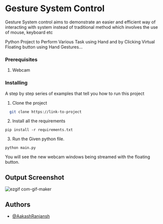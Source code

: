 # Gesture System Control
Gesture System control aims to demonstrate an easier and efficient way of interacting with system instead of traditional method which involves the use of mouse, keyboard etc

Python Project to Perform Various Task using Hand and by Clicking Virtual
Floating button using Hand Gestures...

### Prerequisites

1. Webcam

### Installing

A step by step series of examples that tell you how to run this project

1. Clone the project

```bash
  git clone https://link-to-project
```

2. Install all the requirements

```
pip install -r requirements.txt
```

3. Run the Given python file.
```
python main.py
```

You will see the new webcam windows being streamed with the floating button.

## Output Screenshot
![ezgif com-gif-maker](https://user-images.githubusercontent.com/60313003/186093236-9a62b586-be8e-4b00-ae5e-6507f68bac8c.gif)

## Authors

- [@AakashRanjansh](https://github.com/AakashRanjansh)


